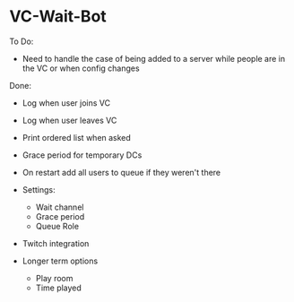 # VC-Wait-Bot

To Do:
* Need to handle the case of being added to a server while people are in the VC or when config changes


Done:
* Log when user joins VC
* Log when user leaves VC
* Print ordered list when asked
* Grace period for temporary DCs
* On restart add all users to queue if they weren't there
* Settings:
    * Wait channel
    * Grace period
    * Queue Role
* Twitch integration

* Longer term options
    * Play room
    * Time played
